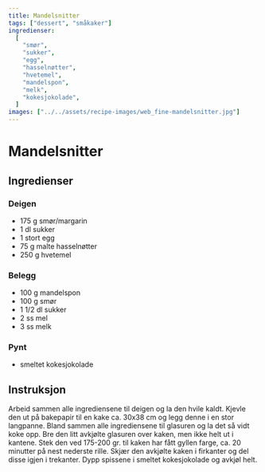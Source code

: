 ```yaml
---
title: Mandelsnitter
tags: ["dessert", "småkaker"]
ingredienser:
  [
    "smør",
    "sukker",
    "egg",
    "hasselnøtter",
    "hvetemel",
    "mandelspon",
    "melk",
    "kokesjokolade",
  ]
images: ["../../assets/recipe-images/web_fine-mandelsnitter.jpg"]
---
```


# Mandelsnitter

## Ingredienser

### Deigen

- 175 g smør/margarin
- 1 dl sukker
- 1 stort egg
- 75 g malte hasselnøtter
- 250 g hvetemel

### Belegg

- 100 g mandelspon
- 100 g smør
- 1 1/2 dl sukker
- 2 ss mel
- 3 ss melk

### Pynt

- smeltet kokesjokolade

## Instruksjon

Arbeid sammen alle ingrediensene til deigen og la den hvile kaldt. Kjevle den ut på bakepapir til en kake ca. 30x38 cm og legg denne i en stor langpanne. Bland sammen alle ingrediensene til glasuren og la det så vidt koke opp. Bre den litt avkjølte glasuren over kaken, men ikke helt ut i kantene. Stek den ved 175-200 gr. til kaken har fått gyllen farge, ca. 20 minutter på nest nederste rille. Skjær den avkjølte kaken i firkanter og del disse igjen i trekanter. Dypp spissene i smeltet kokesjokolade og avkjøl helt.
